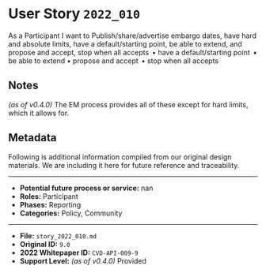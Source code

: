 
# User Story `2022_010` #

<!-- story-start -->As a Participant I want to Publish/share/advertise embargo dates, have hard and absolute limits, have a default/starting point, be able to extend, and propose and accept, stop when all accepts  • have a default/starting point  • be able to extend • propose and accept  • stop when all accepts<!-- story-end -->

## Notes ##

*(as of v0.4.0)*
The EM process provides all of these except for hard limits, which it allows for. 


## Metadata ##

Following is additional information compiled from our original design materials.
We are including it here for future reference and traceability.

---

- **Potential future process or service:** nan
- **Roles:** Participant
- **Phases:** Reporting
- **Categories:** Policy, Community

---

- **File:** `story_2022_010.md`
- **Original ID:** `9.0`
- **2022 Whitepaper ID:** `CVD-API-009-9`
- **Support Level:** *(as of v0.4.0)* Provided
